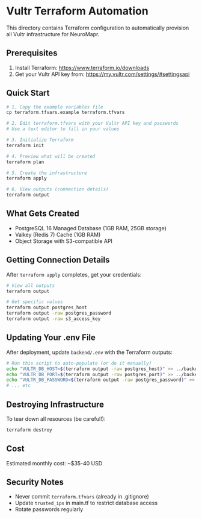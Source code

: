 # Vultr Terraform Automation

This directory contains Terraform configuration to automatically provision all Vultr infrastructure for NeuroMapr.

## Prerequisites

1. Install Terraform: https://www.terraform.io/downloads
2. Get your Vultr API key from: https://my.vultr.com/settings/#settingsapi

## Quick Start

```bash
# 1. Copy the example variables file
cp terraform.tfvars.example terraform.tfvars

# 2. Edit terraform.tfvars with your Vultr API key and passwords
# Use a text editor to fill in your values

# 3. Initialize Terraform
terraform init

# 4. Preview what will be created
terraform plan

# 5. Create the infrastructure
terraform apply

# 6. View outputs (connection details)
terraform output
```

## What Gets Created

- PostgreSQL 16 Managed Database (1GB RAM, 25GB storage)
- Valkey (Redis 7) Cache (1GB RAM)
- Object Storage with S3-compatible API

## Getting Connection Details

After `terraform apply` completes, get your credentials:

```bash
# View all outputs
terraform output

# Get specific values
terraform output postgres_host
terraform output -raw postgres_password
terraform output -raw s3_access_key
```

## Updating Your .env File

After deployment, update `backend/.env` with the Terraform outputs:

```bash
# Run this script to auto-populate (or do it manually)
echo "VULTR_DB_HOST=$(terraform output -raw postgres_host)" >> ../backend/.env
echo "VULTR_DB_PORT=$(terraform output -raw postgres_port)" >> ../backend/.env
echo "VULTR_DB_PASSWORD=$(terraform output -raw postgres_password)" >> ../backend/.env
# ... etc
```

## Destroying Infrastructure

To tear down all resources (be careful!):

```bash
terraform destroy
```

## Cost

Estimated monthly cost: ~$35-40 USD

## Security Notes

- Never commit `terraform.tfvars` (already in .gitignore)
- Update `trusted_ips` in main.tf to restrict database access
- Rotate passwords regularly
